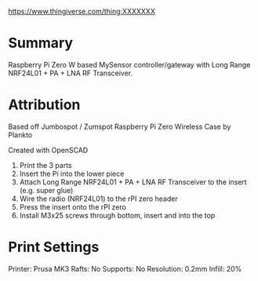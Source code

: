 https://www.thingiverse.com/thing:XXXXXXX

# Summary
Raspberry Pi Zero W based MySensor controller/gateway with Long Range NRF24L01 + PA + LNA RF Transceiver.

# Attribution
Based off Jumbospot / Zumspot Raspberry Pi Zero Wireless Case by Plankto

Created with OpenSCAD

1. Print the 3 parts
2. Insert the Pi into the lower piece
3. Attach Long Range NRF24L01 + PA + LNA RF Transceiver to the insert (e.g. super glue)
4. Wire the radio (NRF24L01) to the rPI zero header
5. Press the insert onto the rPI zero
6. Install M3x25 screws through bottom, insert and into the top

# Print Settings

Printer: Prusa MK3
Rafts: No
Supports: No
Resolution: 0.2mm
Infill: 20%

